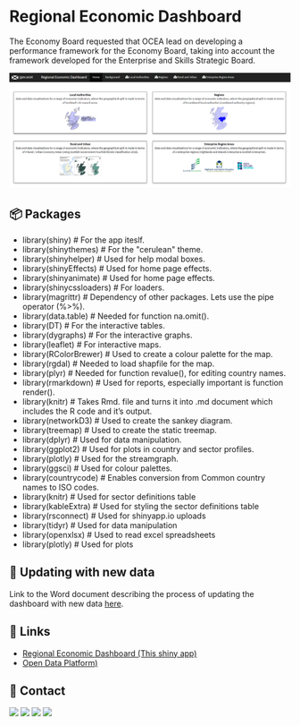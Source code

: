 # Regional Economic Dashboard
The Economy Board requested that OCEA lead on developing a performance framework for the Economy Board, taking into account the framework developed for the Enterprise and Skills Strategic Board.

![Image of the home page](https://github.com/DataScienceScotland/sg-regional-economic-dashboard/blob/master/sshot-2020-12-19-20-19-11.png?raw=true)

## 📦 Packages
- library(shiny)                # For the app iteslf.
- library(shinythemes)          # For the "cerulean" theme.
- library(shinyhelper)          # Used for help modal boxes.
- library(shinyEffects)         # Used for home page effects.
- library(shinyanimate)         # Used for home page effects.
- library(shinycssloaders)      # For loaders.
- library(magrittr)             # Dependency of other packages. Lets use the pipe operator (%>%).
- library(data.table)           # Needed for function na.omit().
- library(DT)                   # For the interactive tables.
- library(dygraphs)             # For the interactive graphs.
- library(leaflet)              # For interactive maps.
- library(RColorBrewer)         # Used to create a colour palette for the map.
- library(rgdal)                # Needed to load shapfile for the map.
- library(plyr)                 # Needed for function revalue(), for editing country names.
- library(rmarkdown)            # Used for reports, especially important is function render().
- library(knitr)                # Takes Rmd. file and turns it into .md document which includes the R code and it’s output.
- library(networkD3)            # Used to create the sankey diagram.
- library(treemap)              # Used to create the static treemap.
- library(dplyr)                # Used for data manipulation.
- library(ggplot2)              # Used for plots in country and sector profiles.
- library(plotly)               # Used for the streamgraph.
- library(ggsci)                # Used for colour palettes.
- library(countrycode)          # Enables conversion from Common country names to ISO codes.
- library(knitr)                # Used for sector definitions table
- library(kableExtra)           # Used for styling the sector definitions table
- library(rsconnect)            # Used for shinyapp.io uploads
- library(tidyr)                # Used for data manipulation
- library(openxlsx)             # Used to read excel spreadsheets
- library(plotly)               # Used for plots

## 📖 Updating with new data
Link to the Word document describing the process of updating the dashboard with new data [here](https://github.com/DataScienceScotland/sg-regional-economic-dashboard/blob/master/Updating%20RED.docx).

## 🔗 Links
* [Regional Economic Dashboard (This shiny app)](https://scotland.shinyapps.io/sg-regional-economic-dashboard/)
* [Open Data Platform)](https://statistics.gov.scot/data/search)

## 📧 Contact
[![](https://img.shields.io/twitter/url?label=/SzymkowskiDev&style=social&url=https%3A%2F%2Ftwitter.com%2FSzymkowskiDev)](https://twitter.com/SzymkowskiDev) [![](https://img.shields.io/twitter/url?label=/kamil-szymkowski/&logo=linkedin&logoColor=%230077B5&style=social&url=https%3A%2F%2Fwww.linkedin.com%2Fin%2Fkamil-szymkowski%2F)](https://www.linkedin.com/in/kamil-szymkowski/) [![](https://img.shields.io/twitter/url?label=@szymkowskidev&logo=medium&logoColor=%23292929&style=social&url=https%3A%2F%2Fmedium.com%2F%40szymkowskidev)](https://medium.com/@szymkowskidev) [![](https://img.shields.io/twitter/url?label=/SzymkowskiDev&logo=github&logoColor=%23292929&style=social&url=https%3A%2F%2Fgithub.com%2FSzymkowskiDev)](https://github.com/SzymkowskiDev)

